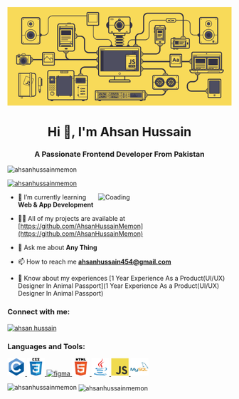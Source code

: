 ![logo](https://github.com/AhsanHussainMemon/AhsanHussainMemon/blob/main/Banner.gif)
<h1 align="center">Hi 👋, I'm Ahsan Hussain</h1>
<h3 align="center">A Passionate Frontend Developer From Pakistan</h3>


<p align="left"> <img src="https://komarev.com/ghpvc/?username=ahsanhussainmemon&label=Profile%20views&color=0e75b6&style=flat" alt="ahsanhussainmemon" /> </p>

<p align="left"> <a href="https://github.com/ryo-ma/github-profile-trophy"><img src="https://github-profile-trophy.vercel.app/?username=ahsanhussainmemon" alt="ahsanhussainmemon" /></a> </p>

<img align="right" alt="Coading" width="300px" src="https://camo.githubusercontent.com/2366b34bb903c09617990fb5fff4622f3e941349e846ddb7e73df872a9d21233/68747470733a2f2f63646e2e6472696262626c652e636f6d2f75736572732f3733303730332f73637265656e73686f74732f363538313234332f6176656e746f2e676966">


- 🌱 I’m currently learning **Web & App Development**

- 👨‍💻 All of my projects are available at [https://github.com/AhsanHussainMemon](https://github.com/AhsanHussainMemon)

- 💬 Ask me about **Any Thing**

- 📫 How to reach me **ahsanhussain454@gmail.com**

- 📄 Know about my experiences [1 Year Experience As a Product(UI/UX) Designer In Animal Passport](1 Year Experience As a Product(UI/UX) Designer In Animal Passport)

<h3 align="left">Connect with me:</h3>
<p align="left">
<a href="https://linkedin.com/in/ahsan hussain" target="blank"><img align="center" src="https://raw.githubusercontent.com/rahuldkjain/github-profile-readme-generator/master/src/images/icons/Social/linked-in-alt.svg" alt="ahsan hussain" height="30" width="40" /></a>
</p>

<h3 align="left">Languages and Tools:</h3>
<p align="left"> <a href="https://www.cprogramming.com/" target="_blank" rel="noreferrer"> <img src="https://raw.githubusercontent.com/devicons/devicon/master/icons/c/c-original.svg" alt="c" width="40" height="40"/> </a> <a href="https://www.w3schools.com/css/" target="_blank" rel="noreferrer"> <img src="https://raw.githubusercontent.com/devicons/devicon/master/icons/css3/css3-original-wordmark.svg" alt="css3" width="40" height="40"/> </a> <a href="https://www.figma.com/" target="_blank" rel="noreferrer"> <img src="https://www.vectorlogo.zone/logos/figma/figma-icon.svg" alt="figma" width="40" height="40"/> </a> <a href="https://www.w3.org/html/" target="_blank" rel="noreferrer"> <img src="https://raw.githubusercontent.com/devicons/devicon/master/icons/html5/html5-original-wordmark.svg" alt="html5" width="40" height="40"/> </a> <a href="https://www.java.com" target="_blank" rel="noreferrer"> <img src="https://raw.githubusercontent.com/devicons/devicon/master/icons/java/java-original.svg" alt="java" width="40" height="40"/> </a> <a href="https://developer.mozilla.org/en-US/docs/Web/JavaScript" target="_blank" rel="noreferrer"> <img src="https://raw.githubusercontent.com/devicons/devicon/master/icons/javascript/javascript-original.svg" alt="javascript" width="40" height="40"/> </a> <a href="https://www.mysql.com/" target="_blank" rel="noreferrer"> <img src="https://raw.githubusercontent.com/devicons/devicon/master/icons/mysql/mysql-original-wordmark.svg" alt="mysql" width="40" height="40"/> </a> </p>

<p><img align="left" src="https://github-readme-stats.vercel.app/api/top-langs?username=ahsanhussainmemon&show_icons=true&locale=en&layout=compact" alt="ahsanhussainmemon" /></p>

<p>&nbsp;<img align="center" src="https://github-readme-stats.vercel.app/api?username=ahsanhussainmemon&show_icons=true&locale=en" alt="ahsanhussainmemon" /></p>




